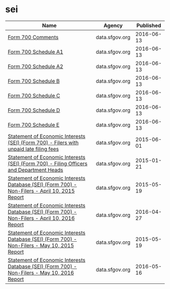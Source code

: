 # sei

Name | Agency | Published
---- | ---- | ---------
[Form 700 Comments](../datasets/e9vv-n9ta.md) | data.sfgov.org | 2016-06-13
[Form 700 Schedule A1](../datasets/tzbk-2xg8.md) | data.sfgov.org | 2016-06-13
[Form 700 Schedule A2](../datasets/j82c-uj4d.md) | data.sfgov.org | 2016-06-13
[Form 700 Schedule B](../datasets/tcn4-z9dy.md) | data.sfgov.org | 2016-06-13
[Form 700 Schedule C](../datasets/fkhv-84jp.md) | data.sfgov.org | 2016-06-13
[Form 700 Schedule D](../datasets/kpf8-y8tj.md) | data.sfgov.org | 2016-06-13
[Form 700 Schedule E](../datasets/2ige-b5yn.md) | data.sfgov.org | 2016-06-13
[Statement of Economic Interests (SEI) (Form 700) - Filers with unpaid late filing fees](../datasets/qrhk-8si2.md) | data.sfgov.org | 2015-06-01
[Statement of Economic Interests (SEI) (Form 700) - Filing Officers and Department Heads](../datasets/kg3i-kae6.md) | data.sfgov.org | 2015-01-21
[Statement of Economic Interests Database (SEI) (Form 700) - Non-Filers - April 10, 2015 Report](../datasets/wsxd-56sq.md) | data.sfgov.org | 2015-05-19
[Statement of Economic Interests Database (SEI) (Form 700) - Non-Filers - April 10, 2016 Report](../datasets/vp5d-6nuw.md) | data.sfgov.org | 2016-04-27
[Statement of Economic Interests Database (SEI) (Form 700) - Non-Filers - May 10, 2015 Report](../datasets/si4a-zhur.md) | data.sfgov.org | 2015-05-19
[Statement of Economic Interests Database (SEI) (Form 700) - Non-Filers - May 10, 2016 Report](../datasets/dkds-nhjr.md) | data.sfgov.org | 2016-05-16

